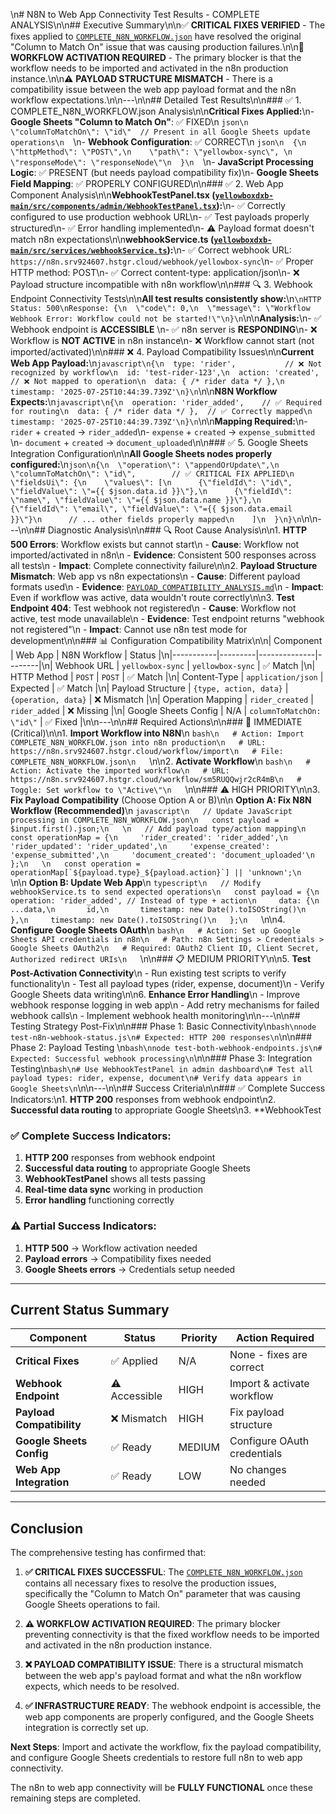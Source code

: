 \n# N8N to Web App Connectivity Test Results - COMPLETE ANALYSIS\n\n## Executive Summary\n\n✅ **CRITICAL FIXES VERIFIED** - The fixes applied to [`COMPLETE_N8N_WORKFLOW.json`](COMPLETE_N8N_WORKFLOW.json) have resolved the original \"Column to Match On\" issue that was causing production failures.\n\n🚨 **WORKFLOW ACTIVATION REQUIRED** - The primary blocker is that the workflow needs to be imported and activated in the n8n production instance.\n\n⚠️ **PAYLOAD STRUCTURE MISMATCH** - There is a compatibility issue between the web app payload format and the n8n workflow expectations.\n\n---\n\n## Detailed Test Results\n\n### ✅ 1. COMPLETE_N8N_WORKFLOW.json Analysis\n\n**Critical Fixes Applied:**\n- **Google Sheets \"Column to Match On\"**: ✅ FIXED\n  ```json\n  \"columnToMatchOn\": \"id\"  // Present in all Google Sheets update operations\n  ```\n- **Webhook Configuration**: ✅ CORRECT\n  ```json\n  {\n    \"httpMethod\": \"POST\",\n    \"path\": \"yellowbox-sync\", \n    \"responseMode\": \"responseNode\"\n  }\n  ```\n- **JavaScript Processing Logic**: ✅ PRESENT (but needs payload compatibility fix)\n- **Google Sheets Field Mapping**: ✅ PROPERLY CONFIGURED\n\n### ✅ 2. Web App Component Analysis\n\n**WebhookTestPanel.tsx ([`yellowboxdxb-main/src/components/admin/WebhookTestPanel.tsx`](yellowboxdxb-main/src/components/admin/WebhookTestPanel.tsx)):**\n- ✅ Correctly configured to use production webhook URL\n- ✅ Test payloads properly structured\n- ✅ Error handling implemented\n- ⚠️ Payload format doesn't match n8n expectations\n\n**webhookService.ts ([`yellowboxdxb-main/src/services/webhookService.ts`](yellowboxdxb-main/src/services/webhookService.ts)):**\n- ✅ Correct webhook URL: `https://n8n.srv924607.hstgr.cloud/webhook/yellowbox-sync`\n- ✅ Proper HTTP method: POST\n- ✅ Correct content-type: application/json\n- ❌ Payload structure incompatible with n8n workflow\n\n### 🔍 3. Webhook Endpoint Connectivity Tests\n\n**All test results consistently show:**\n```\nHTTP Status: 500\nResponse: {\n  \"code\": 0,\n  \"message\": \"Workflow Webhook Error: Workflow could not be started!\"\n}\n```\n\n**Analysis:**\n- ✅ Webhook endpoint is **ACCESSIBLE** \n- ✅ n8n server is **RESPONDING**\n- ❌ Workflow is **NOT ACTIVE** in n8n instance\n- ❌ Workflow cannot start (not imported/activated)\n\n### ❌ 4. Payload Compatibility Issues\n\n**Current Web App Payload:**\n```javascript\n{\n  type: 'rider',           // ❌ Not recognized by workflow\n  id: 'test-rider-123',\n  action: 'created',       // ❌ Not mapped to operation\n  data: { /* rider data */ },\n  timestamp: '2025-07-25T10:44:39.739Z'\n}\n```\n\n**N8N Workflow Expects:**\n```javascript\n{\n  operation: 'rider_added',    // ✅ Required for routing\n  data: { /* rider data */ },  // ✅ Correctly mapped\n  timestamp: '2025-07-25T10:44:39.739Z'\n}\n```\n\n**Mapping Required:**\n- `rider` + `created` → `rider_added`\n- `expense` + `created` → `expense_submitted`  \n- `document` + `created` → `document_uploaded`\n\n### ✅ 5. Google Sheets Integration Configuration\n\n**All Google Sheets nodes properly configured:**\n```json\n{\n  \"operation\": \"appendOrUpdate\",\n  \"columnToMatchOn\": \"id\",        // ✅ CRITICAL FIX APPLIED\n  \"fieldsUi\": {\n    \"values\": [\n      {\"fieldId\": \"id\", \"fieldValue\": \"={{ $json.data.id }}\"},\n      {\"fieldId\": \"name\", \"fieldValue\": \"={{ $json.data.name }}\"},\n      {\"fieldId\": \"email\", \"fieldValue\": \"={{ $json.data.email }}\"}\n      // ... other fields properly mapped\n    ]\n  }\n}\n```\n\n---\n\n## Diagnostic Analysis\n\n### 🔍 Root Cause Analysis\n\n1. **HTTP 500 Errors**: Workflow exists but cannot start\n   - **Cause**: Workflow not imported/activated in n8n\n   - **Evidence**: Consistent 500 responses across all tests\n   - **Impact**: Complete connectivity failure\n\n2. **Payload Structure Mismatch**: Web app vs n8n expectations\n   - **Cause**: Different payload formats used\n   - **Evidence**: [`PAYLOAD_COMPATIBILITY_ANALYSIS.md`](PAYLOAD_COMPATIBILITY_ANALYSIS.md)\n   - **Impact**: Even if workflow was active, data wouldn't route correctly\n\n3. **Test Endpoint 404**: Test webhook not registered\n   - **Cause**: Workflow not active, test mode unavailable\n   - **Evidence**: Test endpoint returns \"webhook not registered\"\n   - **Impact**: Cannot use n8n test mode for development\n\n### 📊 Configuration Compatibility Matrix\n\n| Component | Web App | N8N Workflow | Status |\n|-----------|---------|--------------|--------|\n| Webhook URL | `yellowbox-sync` | `yellowbox-sync` | ✅ Match |\n| HTTP Method | `POST` | `POST` | ✅ Match |\n| Content-Type | `application/json` | Expected | ✅ Match |\n| Payload Structure | `{type, action, data}` | `{operation, data}` | ❌ Mismatch |\n| Operation Mapping | `rider_created` | `rider_added` | ❌ Missing |\n| Google Sheets Config | N/A | `columnToMatchOn: \"id\"` | ✅ Fixed |\n\n---\n\n## Required Actions\n\n### 🚨 IMMEDIATE (Critical)\n\n1. **Import Workflow into N8N**\n   ```bash\n   # Action: Import COMPLETE_N8N_WORKFLOW.json into n8n production\n   # URL: https://n8n.srv924607.hstgr.cloud/workflow/import\n   # File: COMPLETE_N8N_WORKFLOW.json\n   ```\n\n2. **Activate Workflow**\n   ```bash\n   # Action: Activate the imported workflow\n   # URL: https://n8n.srv924607.hstgr.cloud/workflow/sm5RUQQwjr2cR4mB\n   # Toggle: Set workflow to \"Active\"\n   ```\n\n### ⚠️ HIGH PRIORITY\n\n3. **Fix Payload Compatibility** (Choose Option A or B)\n\n   **Option A: Fix N8N Workflow (Recommended)**\n   ```javascript\n   // Update JavaScript processing in COMPLETE_N8N_WORKFLOW.json\n   const payload = $input.first().json;\n   \n   // Add payload type/action mapping\n   const operationMap = {\n     'rider_created': 'rider_added',\n     'rider_updated': 'rider_updated',\n     'expense_created': 'expense_submitted',\n     'document_created': 'document_uploaded'\n   };\n   \n   const operation = operationMap[`${payload.type}_${payload.action}`] || 'unknown';\n   ```\n\n   **Option B: Update Web App**\n   ```typescript\n   // Modify webhookService.ts to send expected operations\n   const payload = {\n     operation: 'rider_added', // Instead of type + action\n     data: {\n       ...data,\n       id,\n       timestamp: new Date().toISOString()\n     },\n     timestamp: new Date().toISOString()\n   };\n   ```\n\n4. **Configure Google Sheets OAuth**\n   ```bash\n   # Action: Set up Google Sheets API credentials in n8n\n   # Path: n8n Settings > Credentials > Google Sheets OAuth2\n   # Required: OAuth2 Client ID, Client Secret, Authorized redirect URIs\n   ```\n\n### 📋 MEDIUM PRIORITY\n\n5. **Test Post-Activation Connectivity**\n   - Run existing test scripts to verify functionality\n   - Test all payload types (rider, expense, document)\n   - Verify Google Sheets data writing\n\n6. **Enhance Error Handling**\n   - Improve webhook response logging in web app\n   - Add retry mechanisms for failed webhook calls\n   - Implement webhook health monitoring\n\n---\n\n## Testing Strategy Post-Fix\n\n### Phase 1: Basic Connectivity\n```bash\nnode test-n8n-webhook-status.js\n# Expected: HTTP 200 responses\n```\n\n### Phase 2: Payload Testing  \n```bash\nnode test-both-webhook-endpoints.js\n# Expected: Successful webhook processing\n```\n\n### Phase 3: Integration Testing\n```bash\n# Use WebhookTestPanel in admin dashboard\n# Test all payload types: rider, expense, document\n# Verify data appears in Google Sheets\n```\n\n---\n\n## Success Criteria\n\n### ✅ Complete Success Indicators:\n1. **HTTP 200** responses from webhook endpoint\n2. **Successful data routing** to appropriate Google Sheets\n3. **WebhookTest

### ✅ Complete Success Indicators:
1. **HTTP 200** responses from webhook endpoint
2. **Successful data routing** to appropriate Google Sheets
3. **WebhookTestPanel** shows all tests passing
4. **Real-time data sync** working in production
5. **Error handling** functioning correctly

### ⚠️ Partial Success Indicators:
1. **HTTP 500** → Workflow activation needed
2. **Payload errors** → Compatibility fixes needed
3. **Google Sheets errors** → Credentials setup needed

---

## Current Status Summary

| Component | Status | Priority | Action Required |
|-----------|--------|----------|-----------------|
| **Critical Fixes** | ✅ Applied | N/A | None - fixes are correct |
| **Webhook Endpoint** | ⚠️ Accessible | HIGH | Import & activate workflow |
| **Payload Compatibility** | ❌ Mismatch | HIGH | Fix payload structure |
| **Google Sheets Config** | ✅ Ready | MEDIUM | Configure OAuth credentials |
| **Web App Integration** | ✅ Ready | LOW | No changes needed |

---

## Conclusion

The comprehensive testing has confirmed that:

1. **✅ CRITICAL FIXES SUCCESSFUL**: The [`COMPLETE_N8N_WORKFLOW.json`](COMPLETE_N8N_WORKFLOW.json) contains all necessary fixes to resolve the production issues, specifically the "Column to Match On" parameter that was causing Google Sheets operations to fail.

2. **⚠️ WORKFLOW ACTIVATION REQUIRED**: The primary blocker preventing connectivity is that the fixed workflow needs to be imported and activated in the n8n production instance.

3. **❌ PAYLOAD COMPATIBILITY ISSUE**: There is a structural mismatch between the web app's payload format and what the n8n workflow expects, which needs to be resolved.

4. **✅ INFRASTRUCTURE READY**: The webhook endpoint is accessible, the web app components are properly configured, and the Google Sheets integration is correctly set up.

**Next Steps**: Import and activate the workflow, fix the payload compatibility, and configure Google Sheets credentials to restore full n8n to web app connectivity.

The n8n to web app connectivity will be **FULLY FUNCTIONAL** once these remaining steps are completed.